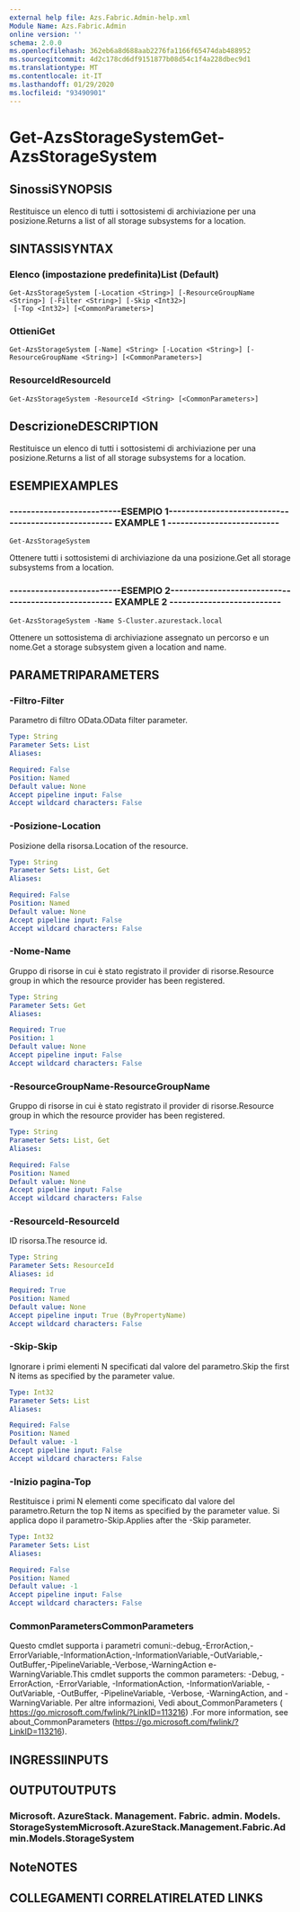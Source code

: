 ```yaml
---
external help file: Azs.Fabric.Admin-help.xml
Module Name: Azs.Fabric.Admin
online version: ''
schema: 2.0.0
ms.openlocfilehash: 362eb6a8d688aab2276fa1166f65474dab488952
ms.sourcegitcommit: 4d2c178cd6df9151877b08d54c1f4a228dbec9d1
ms.translationtype: MT
ms.contentlocale: it-IT
ms.lasthandoff: 01/29/2020
ms.locfileid: "93490901"
---
```

# <span data-ttu-id="e76d6-101">Get-AzsStorageSystem</span><span class="sxs-lookup"><span data-stu-id="e76d6-101">Get-AzsStorageSystem</span></span>

## <span data-ttu-id="e76d6-102">Sinossi</span><span class="sxs-lookup"><span data-stu-id="e76d6-102">SYNOPSIS</span></span>
<span data-ttu-id="e76d6-103">Restituisce un elenco di tutti i sottosistemi di archiviazione per una posizione.</span><span class="sxs-lookup"><span data-stu-id="e76d6-103">Returns a list of all storage subsystems for a location.</span></span>

## <span data-ttu-id="e76d6-104">SINTASSI</span><span class="sxs-lookup"><span data-stu-id="e76d6-104">SYNTAX</span></span>

### <span data-ttu-id="e76d6-105">Elenco (impostazione predefinita)</span><span class="sxs-lookup"><span data-stu-id="e76d6-105">List (Default)</span></span>
```
Get-AzsStorageSystem [-Location <String>] [-ResourceGroupName <String>] [-Filter <String>] [-Skip <Int32>]
 [-Top <Int32>] [<CommonParameters>]
```

### <span data-ttu-id="e76d6-106">Ottieni</span><span class="sxs-lookup"><span data-stu-id="e76d6-106">Get</span></span>
```
Get-AzsStorageSystem [-Name] <String> [-Location <String>] [-ResourceGroupName <String>] [<CommonParameters>]
```

### <span data-ttu-id="e76d6-107">ResourceId</span><span class="sxs-lookup"><span data-stu-id="e76d6-107">ResourceId</span></span>
```
Get-AzsStorageSystem -ResourceId <String> [<CommonParameters>]
```

## <span data-ttu-id="e76d6-108">Descrizione</span><span class="sxs-lookup"><span data-stu-id="e76d6-108">DESCRIPTION</span></span>
<span data-ttu-id="e76d6-109">Restituisce un elenco di tutti i sottosistemi di archiviazione per una posizione.</span><span class="sxs-lookup"><span data-stu-id="e76d6-109">Returns a list of all storage subsystems for a location.</span></span>

## <span data-ttu-id="e76d6-110">ESEMPI</span><span class="sxs-lookup"><span data-stu-id="e76d6-110">EXAMPLES</span></span>

### <span data-ttu-id="e76d6-111">--------------------------ESEMPIO 1--------------------------</span><span class="sxs-lookup"><span data-stu-id="e76d6-111">-------------------------- EXAMPLE 1 --------------------------</span></span>
```
Get-AzsStorageSystem
```

<span data-ttu-id="e76d6-112">Ottenere tutti i sottosistemi di archiviazione da una posizione.</span><span class="sxs-lookup"><span data-stu-id="e76d6-112">Get all storage subsystems from a location.</span></span>

### <span data-ttu-id="e76d6-113">--------------------------ESEMPIO 2--------------------------</span><span class="sxs-lookup"><span data-stu-id="e76d6-113">-------------------------- EXAMPLE 2 --------------------------</span></span>
```
Get-AzsStorageSystem -Name S-Cluster.azurestack.local
```

<span data-ttu-id="e76d6-114">Ottenere un sottosistema di archiviazione assegnato un percorso e un nome.</span><span class="sxs-lookup"><span data-stu-id="e76d6-114">Get a storage subsystem given a location and name.</span></span>

## <span data-ttu-id="e76d6-115">PARAMETRI</span><span class="sxs-lookup"><span data-stu-id="e76d6-115">PARAMETERS</span></span>

### <span data-ttu-id="e76d6-116">-Filtro</span><span class="sxs-lookup"><span data-stu-id="e76d6-116">-Filter</span></span>
<span data-ttu-id="e76d6-117">Parametro di filtro OData.</span><span class="sxs-lookup"><span data-stu-id="e76d6-117">OData filter parameter.</span></span>

```yaml
Type: String
Parameter Sets: List
Aliases: 

Required: False
Position: Named
Default value: None
Accept pipeline input: False
Accept wildcard characters: False
```

### <span data-ttu-id="e76d6-118">-Posizione</span><span class="sxs-lookup"><span data-stu-id="e76d6-118">-Location</span></span>
<span data-ttu-id="e76d6-119">Posizione della risorsa.</span><span class="sxs-lookup"><span data-stu-id="e76d6-119">Location of the resource.</span></span>

```yaml
Type: String
Parameter Sets: List, Get
Aliases: 

Required: False
Position: Named
Default value: None
Accept pipeline input: False
Accept wildcard characters: False
```

### <span data-ttu-id="e76d6-120">-Nome</span><span class="sxs-lookup"><span data-stu-id="e76d6-120">-Name</span></span>
<span data-ttu-id="e76d6-121">Gruppo di risorse in cui è stato registrato il provider di risorse.</span><span class="sxs-lookup"><span data-stu-id="e76d6-121">Resource group in which the resource provider has been registered.</span></span>

```yaml
Type: String
Parameter Sets: Get
Aliases: 

Required: True
Position: 1
Default value: None
Accept pipeline input: False
Accept wildcard characters: False
```

### <span data-ttu-id="e76d6-122">-ResourceGroupName</span><span class="sxs-lookup"><span data-stu-id="e76d6-122">-ResourceGroupName</span></span>
<span data-ttu-id="e76d6-123">Gruppo di risorse in cui è stato registrato il provider di risorse.</span><span class="sxs-lookup"><span data-stu-id="e76d6-123">Resource group in which the resource provider has been registered.</span></span>

```yaml
Type: String
Parameter Sets: List, Get
Aliases: 

Required: False
Position: Named
Default value: None
Accept pipeline input: False
Accept wildcard characters: False
```

### <span data-ttu-id="e76d6-124">-ResourceId</span><span class="sxs-lookup"><span data-stu-id="e76d6-124">-ResourceId</span></span>
<span data-ttu-id="e76d6-125">ID risorsa.</span><span class="sxs-lookup"><span data-stu-id="e76d6-125">The resource id.</span></span>

```yaml
Type: String
Parameter Sets: ResourceId
Aliases: id

Required: True
Position: Named
Default value: None
Accept pipeline input: True (ByPropertyName)
Accept wildcard characters: False
```

### <span data-ttu-id="e76d6-126">-Skip</span><span class="sxs-lookup"><span data-stu-id="e76d6-126">-Skip</span></span>
<span data-ttu-id="e76d6-127">Ignorare i primi elementi N specificati dal valore del parametro.</span><span class="sxs-lookup"><span data-stu-id="e76d6-127">Skip the first N items as specified by the parameter value.</span></span>

```yaml
Type: Int32
Parameter Sets: List
Aliases: 

Required: False
Position: Named
Default value: -1
Accept pipeline input: False
Accept wildcard characters: False
```

### <span data-ttu-id="e76d6-128">-Inizio pagina</span><span class="sxs-lookup"><span data-stu-id="e76d6-128">-Top</span></span>
<span data-ttu-id="e76d6-129">Restituisce i primi N elementi come specificato dal valore del parametro.</span><span class="sxs-lookup"><span data-stu-id="e76d6-129">Return the top N items as specified by the parameter value.</span></span>
<span data-ttu-id="e76d6-130">Si applica dopo il parametro-Skip.</span><span class="sxs-lookup"><span data-stu-id="e76d6-130">Applies after the -Skip parameter.</span></span>

```yaml
Type: Int32
Parameter Sets: List
Aliases: 

Required: False
Position: Named
Default value: -1
Accept pipeline input: False
Accept wildcard characters: False
```

### <span data-ttu-id="e76d6-131">CommonParameters</span><span class="sxs-lookup"><span data-stu-id="e76d6-131">CommonParameters</span></span>
<span data-ttu-id="e76d6-132">Questo cmdlet supporta i parametri comuni:-debug,-ErrorAction,-ErrorVariable,-InformationAction,-InformationVariable,-OutVariable,-OutBuffer,-PipelineVariable,-Verbose,-WarningAction e-WarningVariable.</span><span class="sxs-lookup"><span data-stu-id="e76d6-132">This cmdlet supports the common parameters: -Debug, -ErrorAction, -ErrorVariable, -InformationAction, -InformationVariable, -OutVariable, -OutBuffer, -PipelineVariable, -Verbose, -WarningAction, and -WarningVariable.</span></span> <span data-ttu-id="e76d6-133">Per altre informazioni, Vedi about_CommonParameters ( https://go.microsoft.com/fwlink/?LinkID=113216) .</span><span class="sxs-lookup"><span data-stu-id="e76d6-133">For more information, see about_CommonParameters (https://go.microsoft.com/fwlink/?LinkID=113216).</span></span>

## <span data-ttu-id="e76d6-134">INGRESSI</span><span class="sxs-lookup"><span data-stu-id="e76d6-134">INPUTS</span></span>

## <span data-ttu-id="e76d6-135">OUTPUT</span><span class="sxs-lookup"><span data-stu-id="e76d6-135">OUTPUTS</span></span>

### <span data-ttu-id="e76d6-136">Microsoft. AzureStack. Management. Fabric. admin. Models. StorageSystem</span><span class="sxs-lookup"><span data-stu-id="e76d6-136">Microsoft.AzureStack.Management.Fabric.Admin.Models.StorageSystem</span></span>

## <span data-ttu-id="e76d6-137">Note</span><span class="sxs-lookup"><span data-stu-id="e76d6-137">NOTES</span></span>

## <span data-ttu-id="e76d6-138">COLLEGAMENTI CORRELATI</span><span class="sxs-lookup"><span data-stu-id="e76d6-138">RELATED LINKS</span></span>

